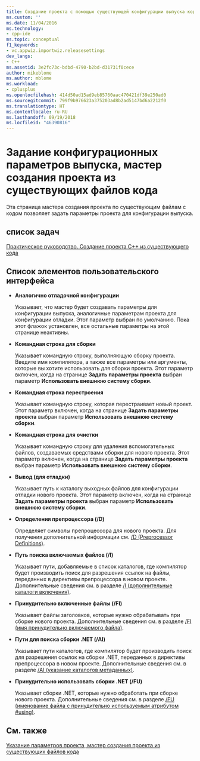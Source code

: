 ```yaml
---
title: Создание проекта с помощью существующей конфигурации выпуска кода | Документы Майкрософт
ms.custom: ''
ms.date: 11/04/2016
ms.technology:
- cpp-ide
ms.topic: conceptual
f1_keywords:
- vc.appwiz.importwiz.releasesettings
dev_langs:
- C++
ms.assetid: 3e2fc73c-bdbd-4790-b2bd-d31731f0cece
author: mikeblome
ms.author: mblome
ms.workload:
- cplusplus
ms.openlocfilehash: 414d50ad15ad9eb85760aac470421df39e250ad0
ms.sourcegitcommit: 799f9b976623a375203ad8b2ad5147bd6a2212f0
ms.translationtype: HT
ms.contentlocale: ru-RU
ms.lasthandoff: 09/19/2018
ms.locfileid: "46390816"
---
```

# <a name="specify-release-configuration-settings-create-new-project-from-existing-code-files-wizard"></a>Задание конфигурационных параметров выпуска, мастер создания проекта из существующих файлов кода

Эта страница мастера создания проекта по существующим файлам с кодом позволяет задать параметры проекта для конфигурации выпуска.

## <a name="task-list"></a>список задач

[Практическое руководство. Создание проекта C++ из существующего кода](../ide/how-to-create-a-cpp-project-from-existing-code.md)

## <a name="uielement-list"></a>Список элементов пользовательского интерфейса

- **Аналогично отладочной конфигурации**

   Указывает, что мастер будет создавать параметры для конфигурации выпуска, аналогичные параметрам проекта для конфигурации отладки. Этот параметр выбран по умолчанию. Пока этот флажок установлен, все остальные параметры на этой странице неактивны.

- **Командная строка для сборки**

   Указывает командную строку, выполняющую сборку проекта. Введите имя компилятора, а также все параметры или аргументы, которые вы хотите использовать для сборки проекта. Этот параметр включен, когда на странице **Задать параметры проекта** выбран параметр **Использовать внешнюю систему сборки**.

- **Командная строка перестроения**

   Указывает командную строку, которая перестраивает новый проект. Этот параметр включен, когда на странице **Задать параметры проекта** выбран параметр **Использовать внешнюю систему сборки**.

- **Командная строка для очистки**

   Указывает командную строку для удаления вспомогательных файлов, создаваемых средствами сборки для нового проекта. Этот параметр включен, когда на странице **Задать параметры проекта** выбран параметр **Использовать внешнюю систему сборки**.

- **Вывод (для отладки)**

   Указывает путь к каталогу выходных файлов для конфигурации отладки нового проекта. Этот параметр включен, когда на странице **Задать параметры проекта** выбран параметр **Использовать внешнюю систему сборки**.

- **Определения препроцессора (/D)**

   Определяет символы препроцессора для нового проекта. Для получения дополнительной информации см. [/D (Preprocessor Definitions)](../build/reference/d-preprocessor-definitions.md).

- **Путь поиска включаемых файлов (/I)**

   Указывает пути, добавляемые в список каталогов, где компилятор будет производить поиск для разрешения ссылок на файлы, переданных в директивы препроцессора в новом проекте. Дополнительные сведения см. в разделе [/I (дополнительные каталоги включения)](../build/reference/i-additional-include-directories.md).

- **Принудительно включенные файлы (/FI)**

   Указывает файлы заголовков, которые нужно обрабатывать при сборке нового проекта. Дополнительные сведения см. в разделе [/FI (имя принудительно включаемого файла)](../build/reference/fi-name-forced-include-file.md).

- **Пути для поиска сборки .NET (/AI)**

   Указывает пути каталогов, где компилятор будет производить поиск для разрешения ссылок на сборки .NET, переданных в директивы препроцессора в новом проекте. Дополнительные сведения см. в разделе [/AI (указание каталогов метаданных)](../build/reference/ai-specify-metadata-directories.md).

- **Принудительно использовать сборки .NET (/FU)**

   Указывает сборки .NET, которые нужно обработать при сборке нового проекта. Дополнительные сведения см. в разделе [/FU (именование файла с принудительно используемым атрибутом #using)](../build/reference/fu-name-forced-hash-using-file.md).

## <a name="see-also"></a>См. также

[Указание параметров проекта, мастер создания проекта из существующих файлов кода](../ide/specify-project-settings-create-new-project-from-existing-code-files-wizard.md)